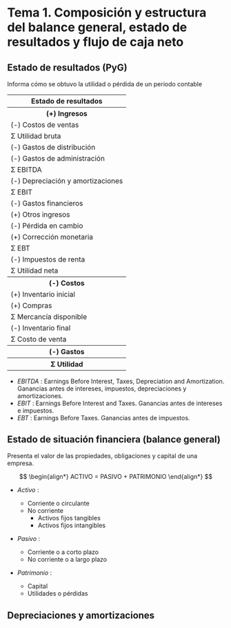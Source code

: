 # Tema 1. Composición y estructura del balance general, estado de resultados y flujo de caja neto


## Estado de resultados (PyG)

Informa cómo se obtuvo la utilidad o pérdida de un periodo contable

<center>
<table>
	<tr>
		<th><center>Estado de resultados</center></th>
	<tr>
	<tr>
		<th><center>(+) Ingresos</center></th>
	</tr>
	<tr>
		<td>(-) Costos de ventas</td>
	</tr>
	<tr>
		<td>Σ Utilidad bruta</td>
	</tr>
	<tr>
		<td>(-) Gastos de distribución</td>
	</tr>
	<tr>
		<td>(-) Gastos de administración</td>
	</tr>
	<tr>
		<td>Σ EBITDA</td>
	</tr>
	<tr>
		<td>(-) Depreciación y amortizaciones</td>
	</tr>
	<tr>
		<td>Σ EBIT</td>
	</tr>
	<tr>
		<td>(-) Gastos financieros</td>
	</tr>
	<tr>
		<td>(+) Otros ingresos</td>
	</tr>
	<tr>
		<td>(-) Pérdida en cambio</td>
	</tr>
	<tr>
		<td>(+) Corrección monetaria</td>
	</tr>
	<tr>
		<td>Σ EBT</td>
	</tr>
	<tr>
		<td>(-) Impuestos de renta</td>
	</tr>
	<tr>
		<td>Σ Utilidad neta</td>
	</tr>
	<tr>
		<th><center>(-) Costos</center></th>
	</tr>
	<tr>
		<td>(+) Inventario inicial</td>
	</tr>
	<tr>
		<td>(+) Compras</td>
	</tr>
	<tr>
		<td>Σ Mercancía disponible</td>
	</tr>
	<tr>
		<td>(-) Inventario final</td>
	</tr>
	<tr>
		<td>Σ Costo de venta</td>
	</tr>
	<tr>
		<th><center>(-) Gastos</center></th>
	</tr>
	<tr>
		<th><center>Σ Utilidad</center></th>
	</tr>
</table>
</center>

- _EBITDA_ : Earnings Before Interest, Taxes, Depreciation and Amortization. Ganancias antes de intereses, impuestos, depreciaciones y amortizaciones.
- _EBIT_ : Earnings Before Interest and Taxes. Ganancias antes de intereses e impuestos.
- _EBT_ : Earnings Before Taxes. Ganancias antes de impuestos.


## Estado de situación financiera (balance general)

Presenta el valor de las propiedades, obligaciones y capital de una empresa.

$$
\begin{align*}
	ACTIVO = PASIVO + PATRIMONIO
\end{align*}
$$

- _Activo_ :
	- Corriente o circulante
	- No corriente
		- Activos fijos tangibles
		- Activos fijos intangibles

- _Pasivo_ : 
	- Corriente o a corto plazo
	- No corriente o a largo plazo

- _Patrimonio_ : 
	- Capital
	- Utilidades o pérdidas


## Depreciaciones y amortizaciones



